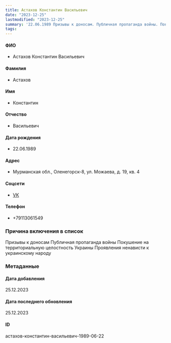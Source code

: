 ```yaml
---
title: Астахов Константин Васильевич
date: "2023-12-25"
lastmodified: "2023-12-25"
summary: '22.06.1989 Призывы к доносам. Публичная пропаганда войны. Покушение на территориальную целостность Украины. Проявления ненависти к украинскому народу'
tags: 
---
```

<!--# pp2-->
<!--## Фигурант-->
<!--### Личные данные-->
#### ФИО
- Астахов Константин Васильевич
#### Фамилия
- Астахов
#### Имя
- Константин
#### Отчество
- Васильевич
#### Дата рождения
- 22.06.1989
#### Адрес
- Мурманская обл., Оленегорск-8, ул. Можаева, д. 19, кв. 4
#### Соцсети
- [VK](https://vk.com/kon_51)
#### Телефон
- +79113061549
### Причина включения в список
Призывы к доносам
Публичная пропаганда войны
Покушение на территориальную целостность Украины
Проявления ненависти к украинскому народу
### Метаданные
#### Дата добавления
25.12.2023
#### Дата последнего обновления
25.12.2023
#### ID
астахов-константин-васильевич-1989-06-22
<!--## END;-->
